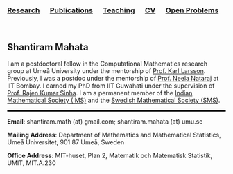 ### [Research](research.md)  &nbsp;&nbsp;&nbsp;&nbsp;   [Publications](publications.md)  &nbsp;&nbsp;&nbsp;&nbsp;    [Teaching](teaching.md)  &nbsp;&nbsp;&nbsp;&nbsp;     [CV](cv.md)  &nbsp;&nbsp;&nbsp;&nbsp;  [Open Problems](openp.md)


&nbsp;
## Shantiram Mahata 

I am a postdoctoral fellow in the Computational Mathematics research group at Umeå University under the mentorship of [Prof. Karl Larsson](https://www.umu.se/personal/karl-larsson/?flik=publikationer). Previously, I was a postdoc under the mentorship of [Prof. Neela Nataraj](https://www.math.iitb.ac.in/~neela/) at IIT Bombay. I earned my PhD from IIT Guwahati under the supervision of [Prof. Rajen Kumar Sinha](https://www.iitg.ac.in/rajen/). I am a permanent member of the [Indian Mathematical Society (IMS)](https://indianmathsoc.org/) and the [Swedish Mathematical Society (SMS)](https://www.swe-math-soc.se/).  


<hr style="height:4px; background-color:black; border:none;" />

**Email**: shantiram.math (at) gmail.com; shantiram.mahata (at) umu.se

**Mailing Address**: Department of Mathematics and Mathematical Statistics, Umeå Universitet, 901 87 Umeå, Sweden

**Office Address**: MIT-huset, Plan 2, Matematik och Matematisk Statistik, UMIT, MIT.A.230







<!--
# Welcome to my personal website
Hello my name is Shantiram Mahata. Here is my [CV](cv.md), and if you would like to know what I work on, please have a look [here](research.md).
-->
